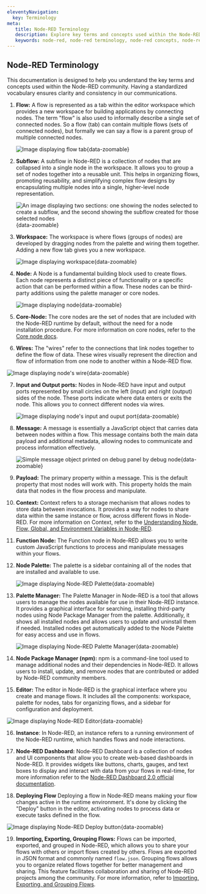 ```yaml
---
eleventyNavigation:
  key: Terminology
meta:
   title: Node-RED Terminology
   description: Explore key terms and concepts used within the Node-RED community, including flows, nodes, subflows, workspace, and more.
   keywords: node-red, node-red terminology, node-red concepts, node-red key terms
---
```


## Node-RED Terminology

This documentation is designed to help you understand the key terms and concepts used within the Node-RED community. Having a standardized vocabulary ensures clarity and consistency in our communications.

1. **Flow:**
   A flow is represented as a tab within the editor workspace which provides a new workspace for building applications by connecting nodes. The term "flow" is also used to informally describe a single set of connected nodes. So a flow (tab) can contain multiple flows (sets of connected nodes), but formally we can say a flow is a parent group of multiple connected nodes.
   
   ![Image displaying flow tab](./images/editor-flow-tabs.png "Image displaying flow tab"){data-zoomable}

2. **Subflow:**
   A subflow in Node-RED is a collection of nodes that are collapsed into a single node in the workspace. It allows you to group a set of nodes together into a reusable unit. This helps in organizing flows, promoting reusability, and simplifying complex flow designs by encapsulating multiple nodes into a single, higher-level node representation.
   
   ![An image displaying two sections: one showing the nodes selected to create a subflow, and the second showing the subflow created for those selected nodes](./images/node-red-subflow.png "An image displaying two sections: one showing the nodes selected to create a subflow, and the second showing the subflow created for those selected nodes"){data-zoomable}

3. **Workspace:**
   The workspace is where flows (groups of nodes) are developed by dragging nodes from the palette and wiring them together. Adding a new flow tab gives you a new workspace.
   
   ![Image displaying workspace](./images/editor-workspace.png "Image displaying workspace"){data-zoomable}

4. **Node:**
   A Node is a fundamental building block used to create flows. Each node represents a distinct piece of functionality or a specific action that can be performed within a flow. These nodes can be third-party additions using the palette manager or core nodes.
   
   ![Image displaying node](./images/node-red-node.png "Image displaying node"){data-zoomable}

5. **Core-Node:**
   The core nodes are the set of nodes that are included with the Node-RED runtime by default, without the need for a node installation procedure. For more information on core nodes, refer to the [Core node docs](/node-red/core-nodes/).

6. **Wires:**
   The "wires" refer to the connections that link nodes together to define the flow of data. These wires visually represent the direction and flow of information from one node to another within a Node-RED flow.

 ![Image displaying node's wire](./images/node-wire.png "Image displaying node's wire"){data-zoomable}

7. **Input and Output ports:**
    Nodes in Node-RED have input and output ports represented by small  circles on the left (input) and right (output) sides of the node. These ports indicate where data enters or exits the node. This allows you to connect different nodes via wires.
   
   ![Image displaying node's input and ouput port](./images/node-input-ouput-port.png "Image displaying node's input and ouput port"){data-zoomable}

8. **Message:**
   A message is essentially a JavaScript object that carries data between nodes within a flow. This message contains both the main data payload and additional metadata, allowing nodes to communicate and process information effectively.
   
   ![Simple message object printed on debug panel by debug node](./images/node-red-message-object.png "Simple message object printed on debug panel by debug node"){data-zoomable}

9. **Payload:**
   The primary property within a message. This is the default property that most nodes will work with. This property holds the main data that nodes in the flow process and manipulate.

10. **Context:**
   Context refers to a storage mechanism that allows nodes to store data between invocations. It provides a way for nodes to share data within the same instance or flow, across different flows in Node-RED. For more information on Context, refer to the [Understanding Node, Flow, Global, and Environment Variables in Node-RED](/blog/2024/05/understanding-node-flow-global-environment-variables-in-node-red/).

11. **Function Node:**
    The Function node in Node-RED allows you to write custom JavaScript functions to process and manipulate messages within your flows.

12. **Node Palette:**
    The palette is a sidebar containing all of the nodes that are installed and available to use.
    
    ![Image displaying Node-RED Palette](./images/node-palette.png "Image displaying Node-RED Palette"){data-zoomable}

13. **Palette Manager:**
    The Palette Manager in Node-RED is a tool that allows users to manage the nodes available for use in their Node-RED instance. It provides a graphical interface for searching, installing third-party nodes using Node Package Manager from the palette. Additionally, it shows all installed nodes and allows users to update and uninstall them if needed. Installed nodes get automatically added to the Node Palette for easy access and use in flows.
    
    ![Image displaying Node-RED Palette Manager](./images/node-red-palette-manager.png "Image displaying Node-RED Palette Manager"){data-zoomable}

14. **Node Package Manager (npm):**
    npm is a command-line tool used to manage additional nodes and their dependencies in Node-RED. It allows users to install, update, and remove nodes that are contributed or added by Node-RED community members.

15. **Editor:**
    The editor in Node-RED is the graphical interface where you create and manage flows. It includes all the components: workspace, palette for nodes, tabs for organizing flows, and a sidebar for configuration and deployment.

![Image displaying Node-RED Editor](./images/node-red-editor.png "Image displaying Node-RED Editor"){data-zoomable}

16. **Instance**: In Node-RED, an instance refers to a running environment of the Node-RED runtime, which handles flows and node interactions.

17. **Node-RED Dashboard:**
    Node-RED Dashboard is a collection of nodes and UI components that allow you to create web-based dashboards in Node-RED. It provides widgets like buttons, charts, gauges, and text boxes to display and interact with data from your flows in real-time, for more information refer to the [Node-RED Dashboard 2.0 official documentation](https://dashboard.flowfuse.com/).

18. **Deploying Flow** Deploying a flow in Node-RED means making your flow changes active in the runtime environment. It's done by clicking the "Deploy" button in the editor, activating nodes to process data or execute tasks defined in the flow.

![Image displaying Node-RED Deploy button](./images/node-red-editor-deploy-button.png "Image displaying Node-RED Deploy button"){data-zoomable}

19. **Importing, Exporting, Grouping Flows:**
    Flows can be imported, exported, and grouped in Node-RED, which allows you to share your flows with others or import flows created by others. Flows are exported in JSON format and commonly named `flow.json`. Grouping flows allows you to organize related flows together for better management and sharing. This feature facilitates collaboration and sharing of Node-RED projects among the community. For more information, refer to [Importing, Exporting, and Grouping Flows](/blog/2023/03/3-quick-node-red-tips-5/).
